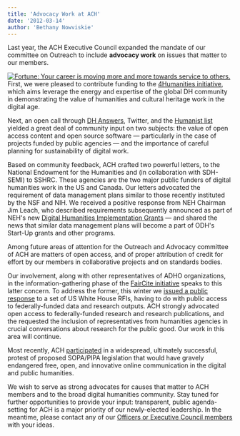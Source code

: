 ```yaml
---
title: 'Advocacy Work at ACH'
date: '2012-03-14'
author: 'Bethany Nowviskie'
---
```

Last year, the ACH Executive Council expanded the mandate of our committee on Outreach to include **advocacy work** on issues that matter to our members.

[![Fortune: Your career is moving more and more towards service to others.](http://farm8.staticflickr.com/7064/6987087473_bddfd7bd0a_m.jpg "Fortune: Your career is moving more and more towards service to others.")](http://www.flickr.com/photos/nowviskie/6987087473/)First, we were pleased to contribute funding to the [4Humanities initiative](http://humanistica.ualberta.ca/), which aims leverage the energy and expertise of the global DH community in demonstrating the value of humanities and cultural heritage work in the digital age.

Next, an open call through [DH Answers](http://digitalhumanities.org/answers/), Twitter, and the [Humanist list](http://www.digitalhumanities.org/humanist/) yielded a great deal of community input on two subjects: the value of open access content and open source software — particularly in the case of projects funded by public agencies — and the importance of careful planning for sustainability of digital work.

Based on community feedback, ACH crafted two powerful letters, to the National Endowment for the Humanities and (in collaboration with SDH-SEMI) to SSHRC. These agencies are the two major public funders of digital humanities work in the US and Canada. Our letters advocated the requirement of data management plans similar to those recently instituted by the NSF and NIH. We received a positive response from NEH Chairman Jim Leach, who described requirements subsequently announced as part of NEH's new [Digital Humanities Implementation Grants](http://www.neh.gov/grants/guidelines/digitalhumanitiesimplementation.html) — and shared the news that similar data management plans will become a part of ODH's Start-Up grants and other programs.

Among future areas of attention for the Outreach and Advocacy committee of ACH are matters of open access, and of proper attribution of credit for effort by our members in collaborative projects and on standards bodies.

Our involvement, along with other representatives of ADHO organizations, in the information-gathering phase of the [FairCite initiative](http://faircite.wordpress.com/) speaks to this latter concern. To address the former, this winter we [issued a public response](http://ach.org/news/2012/01/ach-response-white-house-rfis-open-access-research) to a set of US White House RFIs, having to do with public access to federally-funded data and research outputs. ACH strongly advocated open access to federally-funded research and research publications, and the requested the inclusion of representatives from humanities agencies in crucial conversations about research for the public good. Our work in this area will continue.

Most recently, ACH [participated](http://us2.campaign-archive2.com/?u=dedf14e24c9607061dd051606&id=f9c3b7314a) in a widespread, ultimately successful, protest of proposed SOPA/PIPA legislation that would have gravely endangered free, open, and innovative online communication in the digital and public humanities.

We wish to serve as strong advocates for causes that matter to ACH members and to the broad digital humanities community. Stay tuned for further opportunities to provide your input: transparent, public agenda-setting for ACH is a major priority of our newly-elected leadership. In the meantime, please contact any of our [Officers or Executive Council members](http://ach.org/officers) with your ideas.